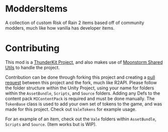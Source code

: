 # ModdersItems
 A collection of custom Risk of Rain 2 items based off of community modders, much like how vanilla has developer items.

# Contributing
This mod is a [ThunderKit Project](https://github.com/PassivePicasso/ThunderKit), and also makes use of [Moonstorm Shared Utils](https://thunderstore.io/package/TeamMoonstorm/MoonstormSharedUtils/) to handle the project.

Contribution can be done through forking this project and creating a [pull request](https://github.com/Vale-X/ModdersItems/pulls) between this project and the fork, much like R2API. Please follow the folder structure within the Unity Project, using your name for folders within the `AssetBundle`, `Scripts`, and `Source` folders. Adding any Defs to the content pack `MIContentPack` is required and must be done manually.
The `TokenBase` class is used to add your own set of tokens to the game, and was made for this project. Check out `ValeTokens` for example usage.

For an example of an item, check out the `Vale` folders within `AssetBundle`, `Scripts` and `Source`. (Item works but is WIP).
